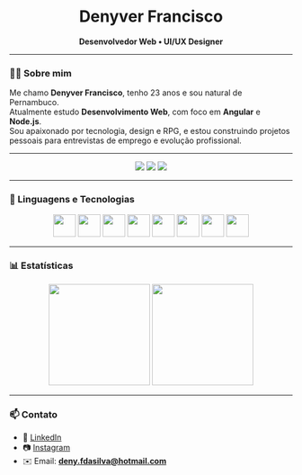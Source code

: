 <h1 align="center">Denyver Francisco</h1>

<p align="center">
  <b>Desenvolvedor Web • UI/UX Designer</b>
</p>

---

### 👨‍💻 Sobre mim
Me chamo **Denyver Francisco**, tenho 23 anos e sou natural de Pernambuco.  
Atualmente estudo **Desenvolvimento Web**, com foco em **Angular** e **Node.js**.  
Sou apaixonado por tecnologia, design e RPG, e estou construindo projetos pessoais para entrevistas de emprego e evolução profissional.  

---

<p align="center">
  <img src="https://img.shields.io/badge/Projetos-Em andamento-blue?style=for-the-badge"/>
  <img src="https://img.shields.io/badge/Estrelas-⭐%2050-yellow?style=for-the-badge"/>
  <img src="https://img.shields.io/badge/Seguidores-200-green?style=for-the-badge"/>
</p>

---

### 🚀 Linguagens e Tecnologias  

<p align="center">
  <img src="https://cdn.jsdelivr.net/gh/devicons/devicon/icons/html5/html5-original.svg" width="40" height="40"/>
  <img src="https://cdn.jsdelivr.net/gh/devicons/devicon/icons/css3/css3-original.svg" width="40" height="40"/>
  <img src="https://cdn.jsdelivr.net/gh/devicons/devicon/icons/javascript/javascript-original.svg" width="40" height="40"/>
  <img src="https://cdn.jsdelivr.net/gh/devicons/devicon/icons/typescript/typescript-original.svg" width="40" height="40"/>
  <img src="https://cdn.jsdelivr.net/gh/devicons/devicon/icons/angularjs/angularjs-original.svg" width="40" height="40"/>
  <img src="https://cdn.jsdelivr.net/gh/devicons/devicon/icons/nodejs/nodejs-original.svg" width="40" height="40"/>
  <img src="https://cdn.jsdelivr.net/gh/devicons/devicon/icons/git/git-original.svg" width="40" height="40"/>
  <img src="https://cdn.jsdelivr.net/gh/devicons/devicon/icons/github/github-original.svg" width="40" height="40"/>
</p>

---

### 📊 Estatísticas  

<p align="center">
  <img src="https://github-readme-stats.vercel.app/api?username=Denyver&show_icons=true&theme=tokyonight" height="180em"/>
  <img src="https://github-readme-stats.vercel.app/api/top-langs/?username=Denyver&layout=compact&theme=tokyonight" height="180em"/>
</p>

---

### 📫 Contato
- 💼 [LinkedIn](https://www.linkedin.com/in/denyverfrancisco)  
- 📷 [Instagram](https://www.instagram.com/dev.denyver)  
- ✉️ Email: **deny.fdasilva@hotmail.com**
